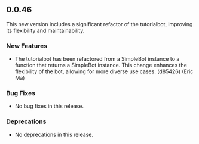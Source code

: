 ## 0.0.46

This new version includes a significant refactor of the tutorialbot, improving its flexibility and maintainability.

### New Features

- The tutorialbot has been refactored from a SimpleBot instance to a function that returns a SimpleBot instance. This change enhances the flexibility of the bot, allowing for more diverse use cases. (d85426) (Eric Ma)

### Bug Fixes

- No bug fixes in this release.

### Deprecations

- No deprecations in this release.
